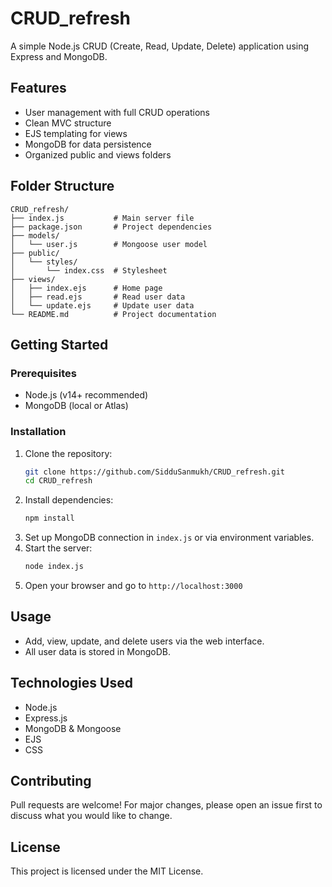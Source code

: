 # CRUD_refresh

A simple Node.js CRUD (Create, Read, Update, Delete) application using Express and MongoDB.

## Features

- User management with full CRUD operations
- Clean MVC structure
- EJS templating for views
- MongoDB for data persistence
- Organized public and views folders

## Folder Structure

```
CRUD_refresh/
├── index.js           # Main server file
├── package.json       # Project dependencies
├── models/
│   └── user.js        # Mongoose user model
├── public/
│   └── styles/
│       └── index.css  # Stylesheet
├── views/
│   ├── index.ejs      # Home page
│   ├── read.ejs       # Read user data
│   └── update.ejs     # Update user data
└── README.md          # Project documentation
```

## Getting Started

### Prerequisites

- Node.js (v14+ recommended)
- MongoDB (local or Atlas)

### Installation

1. Clone the repository:
   ```bash
   git clone https://github.com/SidduSanmukh/CRUD_refresh.git
   cd CRUD_refresh
   ```
2. Install dependencies:
   ```bash
   npm install
   ```
3. Set up MongoDB connection in `index.js` or via environment variables.
4. Start the server:
   ```bash
   node index.js
   ```
5. Open your browser and go to `http://localhost:3000`

## Usage

- Add, view, update, and delete users via the web interface.
- All user data is stored in MongoDB.

## Technologies Used

- Node.js
- Express.js
- MongoDB & Mongoose
- EJS
- CSS

## Contributing

Pull requests are welcome! For major changes, please open an issue first to discuss what you would like to change.

## License

This project is licensed under the MIT License.
